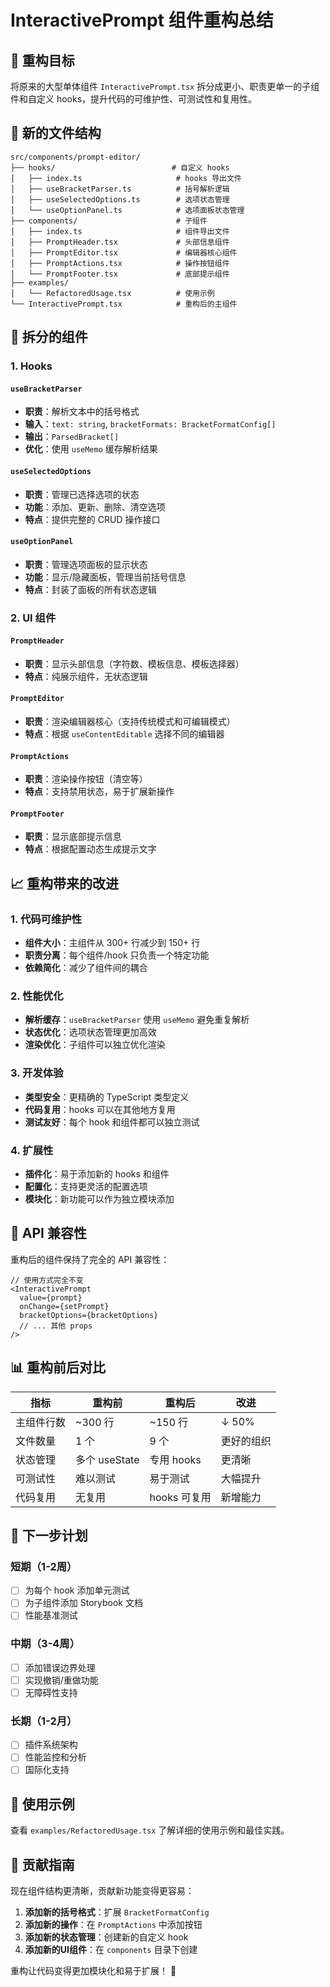 # InteractivePrompt 组件重构总结

## 🎯 重构目标

将原来的大型单体组件 `InteractivePrompt.tsx` 拆分成更小、职责更单一的子组件和自定义 hooks，提升代码的可维护性、可测试性和复用性。

## 📁 新的文件结构

```
src/components/prompt-editor/
├── hooks/                          # 自定义 hooks
│   ├── index.ts                     # hooks 导出文件
│   ├── useBracketParser.ts          # 括号解析逻辑
│   ├── useSelectedOptions.ts        # 选项状态管理
│   └── useOptionPanel.ts            # 选项面板状态管理
├── components/                      # 子组件
│   ├── index.ts                     # 组件导出文件
│   ├── PromptHeader.tsx             # 头部信息组件
│   ├── PromptEditor.tsx             # 编辑器核心组件
│   ├── PromptActions.tsx            # 操作按钮组件
│   └── PromptFooter.tsx             # 底部提示组件
├── examples/
│   └── RefactoredUsage.tsx          # 使用示例
└── InteractivePrompt.tsx            # 重构后的主组件
```

## 🔧 拆分的组件

### 1. Hooks

#### `useBracketParser`
- **职责**：解析文本中的括号格式
- **输入**：`text: string`, `bracketFormats: BracketFormatConfig[]`
- **输出**：`ParsedBracket[]`
- **优化**：使用 `useMemo` 缓存解析结果

#### `useSelectedOptions`
- **职责**：管理已选择选项的状态
- **功能**：添加、更新、删除、清空选项
- **特点**：提供完整的 CRUD 操作接口

#### `useOptionPanel`
- **职责**：管理选项面板的显示状态
- **功能**：显示/隐藏面板，管理当前括号信息
- **特点**：封装了面板的所有状态逻辑

### 2. UI 组件

#### `PromptHeader`
- **职责**：显示头部信息（字符数、模板信息、模板选择器）
- **特点**：纯展示组件，无状态逻辑

#### `PromptEditor`
- **职责**：渲染编辑器核心（支持传统模式和可编辑模式）
- **特点**：根据 `useContentEditable` 选择不同的编辑器

#### `PromptActions`
- **职责**：渲染操作按钮（清空等）
- **特点**：支持禁用状态，易于扩展新操作

#### `PromptFooter`
- **职责**：显示底部提示信息
- **特点**：根据配置动态生成提示文字

## 📈 重构带来的改进

### 1. **代码可维护性**
- **组件大小**：主组件从 300+ 行减少到 150+ 行
- **职责分离**：每个组件/hook 只负责一个特定功能
- **依赖简化**：减少了组件间的耦合

### 2. **性能优化**
- **解析缓存**：`useBracketParser` 使用 `useMemo` 避免重复解析
- **状态优化**：选项状态管理更加高效
- **渲染优化**：子组件可以独立优化渲染

### 3. **开发体验**
- **类型安全**：更精确的 TypeScript 类型定义
- **代码复用**：hooks 可以在其他地方复用
- **测试友好**：每个 hook 和组件都可以独立测试

### 4. **扩展性**
- **插件化**：易于添加新的 hooks 和组件
- **配置化**：支持更灵活的配置选项
- **模块化**：新功能可以作为独立模块添加

## 🔄 API 兼容性

重构后的组件保持了完全的 API 兼容性：

```tsx
// 使用方式完全不变
<InteractivePrompt
  value={prompt}
  onChange={setPrompt}
  bracketOptions={bracketOptions}
  // ... 其他 props
/>
```

## 📊 重构前后对比

| 指标 | 重构前 | 重构后 | 改进 |
|------|--------|--------|------|
| 主组件行数 | ~300 行 | ~150 行 | ↓ 50% |
| 文件数量 | 1 个 | 9 个 | 更好的组织 |
| 状态管理 | 多个 useState | 专用 hooks | 更清晰 |
| 可测试性 | 难以测试 | 易于测试 | 大幅提升 |
| 代码复用 | 无复用 | hooks 可复用 | 新增能力 |

## 🚀 下一步计划

### 短期（1-2周）
- [ ] 为每个 hook 添加单元测试
- [ ] 为子组件添加 Storybook 文档
- [ ] 性能基准测试

### 中期（3-4周）
- [ ] 添加错误边界处理
- [ ] 实现撤销/重做功能
- [ ] 无障碍性支持

### 长期（1-2月）
- [ ] 插件系统架构
- [ ] 性能监控和分析
- [ ] 国际化支持

## 📝 使用示例

查看 `examples/RefactoredUsage.tsx` 了解详细的使用示例和最佳实践。

## 🤝 贡献指南

现在组件结构更清晰，贡献新功能变得更容易：

1. **添加新的括号格式**：扩展 `BracketFormatConfig`
2. **添加新的操作**：在 `PromptActions` 中添加按钮
3. **添加新的状态管理**：创建新的自定义 hook
4. **添加新的UI组件**：在 `components` 目录下创建

重构让代码变得更加模块化和易于扩展！ 🎉 
